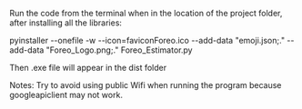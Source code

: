 Run the code from the terminal when in the location of the project folder, after installing all the libraries:

pyinstaller --onefile -w --icon=faviconForeo.ico --add-data "emoji.json;." --add-data "Foreo_Logo.png;." Foreo_Estimator.py

Then .exe file will appear in the dist folder

Notes:
Try to avoid using public Wifi when running the program because googleapiclient may not work.